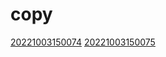 # copy
[20221003150074](/zet/20221003150074/README.md)
[20221003150075](/zet/20221003150075/README.md)

